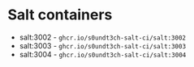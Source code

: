 # Salt containers

- salt:3002 - `ghcr.io/s0undt3ch-salt-ci/salt:3002`
- salt:3003 - `ghcr.io/s0undt3ch-salt-ci/salt:3003`
- salt:3004 - `ghcr.io/s0undt3ch-salt-ci/salt:3004`
